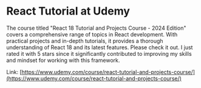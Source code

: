 # React Tutorial at Udemy

The course titled "React 18 Tutorial and Projects Course - 2024 Edition" covers a comprehensive range of topics in React development. With practical projects and in-depth tutorials, it provides a thorough understanding of React 18 and its latest features. Please check it out. I just rated it with 5 stars since it significantly contributed to improving my skills and mindset for working with this framework.

Link: [https://www.udemy.com/course/react-tutorial-and-projects-course/](https://www.udemy.com/course/react-tutorial-and-projects-course/)
